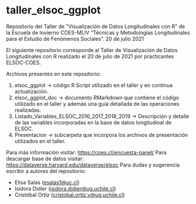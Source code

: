# taller_elsoc_ggplot
Repositorio del Taller de "Visualización de Datos Longitudinales con R" de la Escuela de Invierno COES-MLIV “Técnicas y Metodologías Longitudinales para el Estudio de Fenómenos Sociales”. 20 de julio 2021

El siguiente repositorio corresponde al Taller de Visualización de Datos Longitudinales con R realizado el 20 de julio de 2021 por practicantes ELSOC-COES.

Archivos presentes en este repositorio:
1. elsoc_ggplot -> código R Script utilizado en el taller y en continua actualización.
2. elsoc_ggplot_doc -> documento RMarkdown que contiene el código utilizado en el taller y además una guía detallada de las operaciones realizadas. 
3. Listado_Variables_ELSOC_2016_2017_2018_2019 -> Descripción y detalle de las variables incorporadas en la base de datos longitudinal de ELSOC. 
4. Presentacion -> subcarpeta que incorpora los archivos de presentación utilizados en el taller.

Para más información visitar: https://coes.cl/encuesta-panel/
Para descargar base de datos visitar: https://dataverse.harvard.edu/dataverse/elsoc
Para dudas y sugerencia escribir a autores del repositorio:
 - Elisa Salas (esalas1@uc.cl)
 - Isidora Didier (isidora.didier@ug.uchile.cl)
 - Cristóbal Ortiz (cristobal.ortiz.v@ug.uchile.cl)
